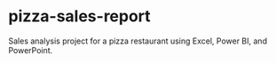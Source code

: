 # pizza-sales-report
Sales analysis project for a pizza restaurant using Excel, Power BI, and PowerPoint.
